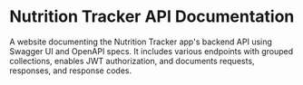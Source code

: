 # Nutrition Tracker API Documentation

A website documenting the Nutrition Tracker app's backend API using Swagger UI and OpenAPI specs. 
It includes various endpoints with grouped collections, enables JWT authorization, and documents requests, responses, and response codes.

